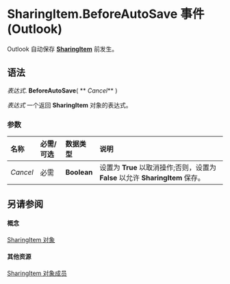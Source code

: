 
# SharingItem.BeforeAutoSave 事件 (Outlook)

Outlook 自动保存  **[SharingItem](63dd3451-44f3-7cc4-c6e2-7dad5835a7d2.md)** 前发生。


## 语法

 _表达式_. **BeforeAutoSave**( ** _Cancel_** )

 _表达式_ 一个返回 **SharingItem** 对象的表达式。


### 参数



|**名称**|**必需/可选**|**数据类型**|**说明**|
|:-----|:-----|:-----|:-----|
| _Cancel_|必需|**Boolean**|设置为 **True** 以取消操作;否则，设置为 **False** 以允许 **SharingItem** 保存。|

## 另请参阅


#### 概念


[SharingItem 对象](63dd3451-44f3-7cc4-c6e2-7dad5835a7d2.md)
#### 其他资源


[SharingItem 对象成员](719ad60e-2242-2c54-778f-006b61690389.md)